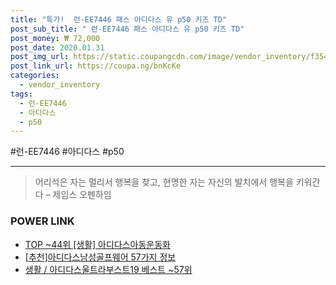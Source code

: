 ```yaml
--- 
title: "특가!  런-EE7446 패스 아디다스 유 p50 키즈 TD" 
post_sub_title: " 런-EE7446 패스 아디다스 유 p50 키즈 TD" 
post_money: ₩ 72,000 
post_date: 2020.01.31 
post_img_url: https://static.coupangcdn.com/image/vendor_inventory/f354/e7e84dee9f609b08db1d10f002db8d2ee68b781450c5892086eedbc77cb9.jpg 
post_link_url: https://coupa.ng/bnKcKe 
categories: 
  - vendor_inventory 
tags: 
  - 런-EE7446 
  - 아디다스 
  - p50 
--- 
```

  #런-EE7446 #아디다스 #p50 
<hr> 

> 어리석은 자는 멀리서 행복을 찾고, 현명한 자는 자신의 발치에서 행복을 키워간다  – 제임스 오펜하임 


### POWER LINK

* <a href="https://blog.naver.com/fasyy4321/221778989052" target="_blank"> TOP ~44위 [생활] 아디다스아동운동화</a>
* <a href="https://blog.naver.com/fasyy4321/221788446037" target="_blank">[추천]아디다스남성골프웨어 57가지 정보</a>
* <a href="https://blog.naver.com/santokki14/221784153261" target="_blank">생활 / 아디다스울트라부스트19 베스트 ~57위</a>

